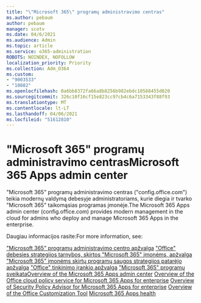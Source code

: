 ```yaml
---
title: "\"Microsoft 365\" programų administravimo centras"
ms.author: pebaum
author: pebaum
manager: scotv
ms.date: 04/6/2021
ms.audience: Admin
ms.topic: article
ms.service: o365-administration
ROBOTS: NOINDEX, NOFOLLOW
localization_priority: Priority
ms.collection: Adm_O364
ms.custom:
- "9003533"
- "10882"
ms.openlocfilehash: 0a6bb8372fa66a8b8256b982ebdc10588455d020
ms.sourcegitcommit: 326c10f16cf15e823cc97cb4c6a7153343f88f93
ms.translationtype: MT
ms.contentlocale: lt-LT
ms.lasthandoff: 04/06/2021
ms.locfileid: "51612810"
---
```

# <a name="microsoft-365-apps-admin-center"></a><span data-ttu-id="dfbfb-102">"Microsoft 365" programų administravimo centras</span><span class="sxs-lookup"><span data-stu-id="dfbfb-102">Microsoft 365 Apps admin center</span></span>

<span data-ttu-id="dfbfb-103">"Microsoft 365" programų administravimo centras ("config.office.com") teikia modernų valdymą debesyje administratoriams, kurie diegia ir tvarko "Microsoft 365" taikomąsias programas įmonėje.</span><span class="sxs-lookup"><span data-stu-id="dfbfb-103">The Microsoft 365 Apps admin center (config.office.com) provides modern management in the cloud for admins who deploy and manage Microsoft 365 Apps in the enterprise.</span></span> 

<span data-ttu-id="dfbfb-104">Daugiau informacijos rasite:</span><span class="sxs-lookup"><span data-stu-id="dfbfb-104">For more information, see:</span></span>

<span data-ttu-id="dfbfb-105">["Microsoft 365" programų administravimo centro apžvalga](https://docs.microsoft.com/deployoffice/admincenter/overview) 
 ["Office" debesies strategijos tarnybos, skirtos "Microsoft 365" įmonėms, apžvalga](https://docs.microsoft.com/deployoffice/overview-office-cloud-policy-service) 
 ["Microsoft 365" įmonėms skirtų programų saugos strategijos patarėjo apžvalga](https://docs.microsoft.com/deployoffice/overview-of-security-policy-advisor) 
 ["Office" tinkinimo įrankio apžvalga](https://docs.microsoft.com/deployoffice/overview-of-the-office-customization-tool-for-click-to-run) 
 ["Microsoft 365" programų sveikata](https://docs.microsoft.com/deployoffice/admincenter/microsoft-365-apps-health)</span><span class="sxs-lookup"><span data-stu-id="dfbfb-105">[Overview of the Microsoft 365 Apps admin center](https://docs.microsoft.com/deployoffice/admincenter/overview)
[Overview of the Office cloud policy service for Microsoft 365 Apps for enterprise](https://docs.microsoft.com/deployoffice/overview-office-cloud-policy-service)
[Overview of Security Policy Advisor for Microsoft 365 Apps for enterprise](https://docs.microsoft.com/deployoffice/overview-of-security-policy-advisor)
[Overview of the Office Customization Tool](https://docs.microsoft.com/deployoffice/overview-of-the-office-customization-tool-for-click-to-run)
[Microsoft 365 Apps health](https://docs.microsoft.com/deployoffice/admincenter/microsoft-365-apps-health)</span></span>